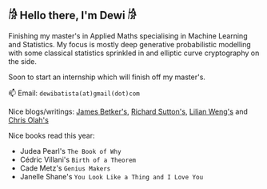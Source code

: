 ## 𓀙 Hello there, I'm Dewi 𓀙

Finishing my master's in Applied Maths specialising in Machine Learning and Statistics. My focus is mostly deep generative probabilistic modelling with some classical statistics sprinkled in and elliptic curve cryptography on the side.

Soon to start an internship which will finish off my master's.

📫 Email: `dewibatista(at)gmail(dot)com`

Nice blogs/writings: [James Betker's](https://nonint.com/), [Richard Sutton's](http://incompleteideas.net/), [Lilian Weng's](https://lilianweng.github.io/) and [Chris Olah's](https://colah.github.io/)

Nice books read this year:
- Judea Pearl's `The Book of Why`
- Cédric Villani's `Birth of a Theorem`
- Cade Metz's `Genius Makers`
- Janelle Shane's `You Look Like a Thing and I Love You`
